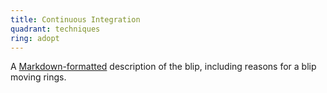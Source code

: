 ```yaml
---
title: Continuous Integration
quadrant: techniques
ring: adopt
---
```


A [Markdown-formatted](https://www.markdownguide.org/) description
of the blip, including reasons for a blip moving rings.
